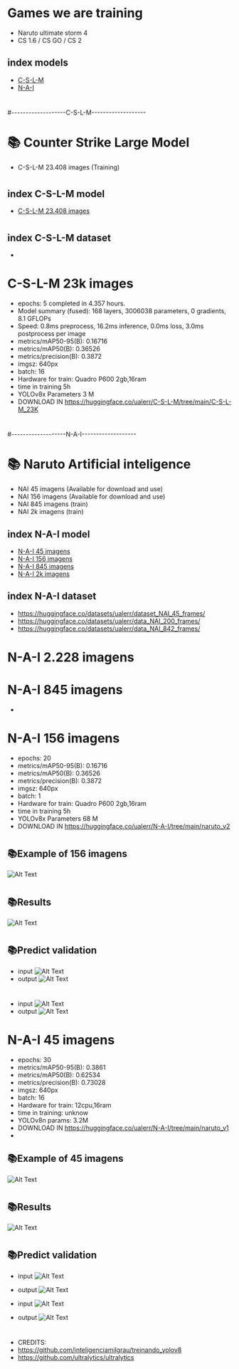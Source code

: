 # Games we are training
- Naruto ultimate storm 4
- CS 1.6 / CS GO / CS 2


## index models
- [C-S-L-M](#📚-Counter-Strike-Large-Model)
- [N-A-I](#N-A-I-156-imagens)


#
#
#
#
#
#
#
#
#
#
#
#
#
#
#
#
#
#
#
#
#
#
#-------------------C-S-L-M-------------------


# 📚 Counter Strike Large Model
- C-S-L-M 23.408 images (Training)

#
## index C-S-L-M model
- [C-S-L-M 23.408 images](#C-S-L-M-23k-images)


#
## index C-S-L-M dataset
- 


#
# C-S-L-M 23k images
- epochs: 5 completed in 4.357 hours.
- Model summary (fused): 168 layers, 3006038 parameters, 0 gradients, 8.1 GFLOPs
- Speed: 0.8ms preprocess, 16.2ms inference, 0.0ms loss, 3.0ms postprocess per image
- metrics/mAP50-95(B): 0.16716
- metrics/mAP50(B): 0.36526
- metrics/precision(B): 0.3872
- imgsz: 640px
- batch: 16
- Hardware for train: Quadro P600 2gb,16ram
- time in training 5h
- YOLOv8x Parameters 3 M
- DOWNLOAD IN https://huggingface.co/ualerr/C-S-L-M/tree/main/C-S-L-M_23K

#
#
#
#
#
#
#
#
#
#
#
#
#
#
#
#
#
#
#
#
#
#
#-------------------N-A-I-------------------

#
# 📚 Naruto Artificial inteligence
- NAI 45 imagens (Available for download and use)
- NAI 156 imagens (Available for download and use)
- NAI 845 imagens (train)
- NAI 2k imagens (train)

## index N-A-I model

- [N-A-I 45 imagens](#N-A-I-45-imagens)
- [N-A-I 156 imagens](#N-A-I-156-imagens)
- [N-A-I 845 imagens](#N-A-I-845-imagens)
- [N-A-I 2k imagens](#N-A-I-2.228-imagens)

## index N-A-I dataset
- https://huggingface.co/datasets/ualerr/dataset_NAI_45_frames/
- https://huggingface.co/datasets/ualerr/data_NAI_200_frames/
- https://huggingface.co/datasets/ualerr/data_NAI_842_frames/


#
#
#
#
#
#
#
#
#
#
#
#
#
#
#
#
#
#
#
#
#
#
# N-A-I 2.228 imagens
#
#
# N-A-I 845 imagens
- 


#
# N-A-I 156 imagens
- epochs: 20
- metrics/mAP50-95(B): 0.16716
- metrics/mAP50(B): 0.36526
- metrics/precision(B): 0.3872
- imgsz: 640px
- batch: 1
- Hardware for train: Quadro P600 2gb,16ram
- time in training 5h
- YOLOv8x Parameters 68 M
- DOWNLOAD IN https://huggingface.co/ualerr/N-A-I/tree/main/naruto_v2
#
## 📚Example of 156 imagens
![Alt Text](N-A-I_Model/naruto_v2/output_video.gif)
#
## 📚Results
![Alt Text](N-A-I_Model/naruto_v2/results.png)
#
#
## 📚Predict validation
- input 
![Alt Text](N-A-I_Model/naruto_v2/val_batch0_pred.jpg)
- output
![Alt Text](N-A-I_Model/naruto_v2/val_batch0_labels.jpg)
#
- input 
![Alt Text](N-A-I_Model/naruto_v2/val_batch0_pred.jpg)
- output
![Alt Text](N-A-I_Model/naruto_v2/val_batch0_labels.jpg)
#
#



# N-A-I 45 imagens
- epochs: 30
- metrics/mAP50-95(B): 0.3861
- metrics/mAP50(B): 0.62534
- metrics/precision(B): 0.73028
- imgsz: 640px
- batch: 16
- Hardware for train: 12cpu,16ram
- time in training: unknow
- YOLOv8n params: 3.2M	
- DOWNLOAD IN https://huggingface.co/ualerr/N-A-I/tree/main/naruto_v1
- 
## 📚Example of 45 imagens
![Alt Text](N-A-I_Model/gif/output_video.gif)
#

## 📚Results
![Alt Text](N-A-I_Model/naruto_v1/results.png)
#
#
## 📚Predict validation
- input 
![Alt Text](N-A-I_Model/naruto_v1/val_batch0_pred.jpg)
- output
![Alt Text](N-A-I_Model/naruto_v1/val_batch0_labels.jpg)

- input 
![Alt Text](N-A-I_Model/naruto_v1/val_batch0_pred.jpg)
- output
![Alt Text](N-A-I_Model/naruto_v1/val_batch0_labels.jpg)
#





- CREDITS:
- https://github.com/inteligenciamilgrau/treinando_yolov8
- https://github.com/ultralytics/ultralytics

